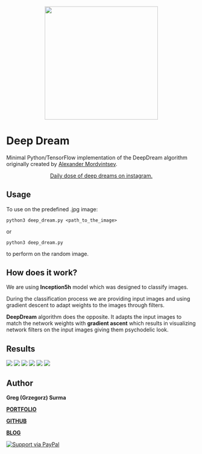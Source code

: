 <h3 align="center">
  <img src="assets/deep_dream_icon_web.png" width="300">
</h3>

# Deep Dream

Minimal Python/TensorFlow implementation of the DeepDream algorithm originally created by [Alexander Mordvintsev](https://ai.googleblog.com/2015/06/inceptionism-going-deeper-into-neural.html).

<center><a href="https://www.instagram.com/__deep__dreams__/">Daily dose of deep dreams on instagram.</a></center>



## Usage

To use on the predefined .jpg image:
 
	python3 deep_dream.py <path_to_the_image>

or

	python3 deep_dream.py

to perform on the random image.

## How does it work?

We are using **Inception5h** model which was designed to classify images. 

During the classification process we are providing input images and using gradient descent to adapt weights to the images through filters. 

**DeepDream** algorithm does the opposite. It adapts the input images to match the network weights with **gradient ascent** which results in visualizing network filters on the input images giving them psychodelic look.



## Results

<img src="examples/deep_dream_0.jpeg">
<img src="examples/deep_dream_1.jpeg">
<img src="examples/deep_dream_2.jpeg">
<img src="examples/deep_dream_3.jpeg">
<img src="examples/deep_dream_4.jpeg">
<img src="examples/deep_dream_5.jpeg">


## Author

**Greg (Grzegorz) Surma**

[**PORTFOLIO**](https://gsurma.github.io)

[**GITHUB**](https://github.com/gsurma)

[**BLOG**](https://medium.com/@gsurma)

<a href="https://www.paypal.com/paypalme2/grzegorzsurma115">
  <img alt="Support via PayPal" src="https://cdn.rawgit.com/twolfson/paypal-github-button/1.0.0/dist/button.svg"/>
</a>

